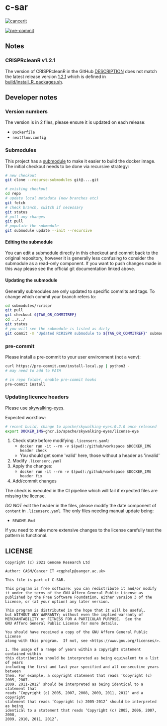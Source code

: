 # c-sar

[![cancerit](https://circleci.com/gh/cancerit/C-SAR.svg?style=svg)](https://circleci.com/gh/cancerit/C-SAR)

[![pre-commit](https://img.shields.io/badge/pre--commit-enabled-brightgreen?logo=pre-commit&logoColor=white)](https://github.com/pre-commit/pre-commit)

## Notes

### CRISPRcleanR v1.2.1

The version of CRISPRcleanR in the GitHub [DESCRIPTION](https://github.com/francescojm/CRISPRcleanR/blob/master/DESCRIPTION) does not match the latest release version [1.2.1](https://github.com/francescojm/CRISPRcleanR/releases/tag/v2.2.1) which is defined in [build/install_R_packages.sh](https://gitlab.internal.sanger.ac.uk/casm/team113/nextflow_pipeines/c-sar/-/blob/develop/build/install_R_packages.sh).

## Developer notes

### Version numbers

The version is in 2 files, please ensure it is updated on each release:

- `Dockerfile`
- `nextflow.config`

### Submodules

This project has a [submodule](https://git-scm.com/book/en/v2/Git-Tools-Submodules) to make it easier to build the docker
image.  The initial checkout needs to be done via recursive strategy:

```bash
# new checkout
git clone --recurse-submodules git@....git

# existing checkout
cd repo
# update local metadata (new branches etc)
git fetch
# check branch, switch if necessary
git status
# pull any changes
git pull
# populate the submodule
git submodule update --init --recursive
```

#### Editing the submodule

You can edit a submodule directly in this checkout and commit back to the original repository, however it is generally
less confusing to consider the submodule as a read-only component.  If you want to push changes made in this way please
see the official git documentation linked above.

#### Updating the submodule

Generally submodules are only updated to specific commits and tags.  To change which commit your branch refers to:

```bash
cd submodules/rcrispr
git pull
git checkout ${TAG_OR_COMMITREF}
cd ../../
git status
# you will see the submodule is listed as dirty
git commit -m "Updated RCRISPR submodule to ${TAG_OR_COMMITREF}" submodules/rcrispr
```

### pre-commit

Please install a pre-commit to your user environment (not a venv):

```bash
curl https://pre-commit.com/install-local.py | python3 -
# may need to add to PATH

# in repo folder, enable pre-commit hooks
pre-commit install
```

### Updating licence headers

Please use [skywalking-eyes](https://github.com/apache/skywalking-eyes).

Expected workflow:

```bash
# recent build, change to apache/skywalking-eyes:0.2.0 once released
export DOCKER_IMG=ghcr.io/apache/skywalking-eyes/license-eye
```

1. Check state before modifying `.licenserc.yaml`:
   - `docker run -it --rm -v $(pwd):/github/workspace $DOCKER_IMG header check`
   - You should get some 'valid' here, those without a header as 'invalid'
1. Modify `.licenserc.yaml`
1. Apply the changes:
   - `docker run -it --rm -v $(pwd):/github/workspace $DOCKER_IMG header fix`
1. Add/commit changes

The check is executed in the CI pipeline which will fail if expected files are missing the license.

*DO NOT* edit the header in the files, please modify the date component of `content` in `.licenserc.yaml`.  The only files needing manual update being:

- `README.Rmd`

If you need to make more extensive changes to the license carefully test the pattern is functional.

## LICENSE

```
Copyright (c) 2021 Genome Research Ltd

Author: CASM/Cancer IT <cgphelp@sanger.ac.uk>

This file is part of C-SAR.

This program is free software: you can redistribute it and/or modify
it under the terms of the GNU Affero General Public License as
published by the Free Software Foundation, either version 3 of the
License, or (at your option) any later version.

This program is distributed in the hope that it will be useful,
but WITHOUT ANY WARRANTY; without even the implied warranty of
MERCHANTABILITY or FITNESS FOR A PARTICULAR PURPOSE.  See the
GNU Affero General Public License for more details.

You should have received a copy of the GNU Affero General Public License
along with this program.  If not, see <https://www.gnu.org/licenses/>.

1. The usage of a range of years within a copyright statement contained within
this distribution should be interpreted as being equivalent to a list of years
including the first and last year specified and all consecutive years between
them. For example, a copyright statement that reads ‘Copyright (c) 2005, 2007-
2009, 2011-2012’ should be interpreted as being identical to a statement that
reads ‘Copyright (c) 2005, 2007, 2008, 2009, 2011, 2012’ and a copyright
statement that reads ‘Copyright (c) 2005-2012’ should be interpreted as being
identical to a statement that reads ‘Copyright (c) 2005, 2006, 2007, 2008,
2009, 2010, 2011, 2012’.
```
